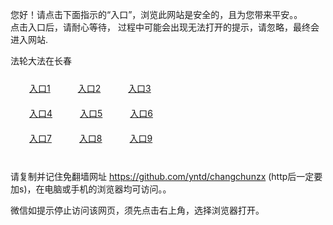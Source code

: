 您好！请点击下面指示的“入口”，浏览此网站是安全的，且为您带来平安。。 <br/>
点击入口后，请耐心等待， 过程中可能会出现无法打开的提示，请忽略，最终会进入网站. </br>

法轮大法在长春<br/>
<div style="padding:10px"><a style="margin:20px" target="_blank" href="https://depob5emnm7to.cloudfront.net/2Qpsp?qjsqy" id="ccLink1" rel="nofollow">入口1</a> <a target="_blank" style="margin:20px" href="https://d1qiw6kfr1ccz2.cloudfront.net/2Qpsp?sbdiwdi" id="ccLink2" rel="nofollow">入口2</a> <a style="margin:20px" target="_blank" href="https://d1yxvmydbvad1b.cloudfront.net/2Qpsp?ilocctjj" id="ccLink3" rel="nofollow">入口3</a></div>

<div style="padding:10px" ><a style="margin:20px" target="_blank" href="https://depob5emnm7to.cloudfront.net/2Qpsp?qjsqy" id="ccLink4" rel="nofollow">入口4</a> <a style="margin:20px" href="https://d1qiw6kfr1ccz2.cloudfront.net/2Qpsp?sbdiwdi" target="_blank" id="ccLink5" rel="nofollow">入口5</a> <a style="margin:20px" href="https://d1yxvmydbvad1b.cloudfront.net/2Qpsp?ilocctjj" target="_blank" id="ccLink6" rel="nofollow">入口6</a></div>

<div style="padding:10px"><a style="margin:20px" target="_blank" href="https://depob5emnm7to.cloudfront.net/2Qpsp?qjsqy" id="ccLink7" rel="nofollow">入口7</a> <a style="margin:20px" href="https://d1qiw6kfr1ccz2.cloudfront.net/2Qpsp?sbdiwdi" target="_blank" id="ccLink8" rel="nofollow">入口8</a> <a style="margin:20px" target="_blank" href="https://d1yxvmydbvad1b.cloudfront.net/2Qpsp?ilocctjj" id="ccLink9" rel="nofollow">入口9</a></div>

<br/>



请复制并记住免翻墙网址 https://github.com/yntd/changchunzx (http后一定要加s)，在电脑或手机的浏览器均可访问。。<br/>

微信如提示停止访问该网页，须先点击右上角，选择浏览器打开。

